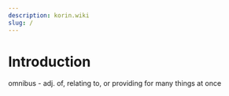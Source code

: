 ```yaml
---
description: korin.wiki
slug: /
---
```


# Introduction

omnibus - adj. of, relating to, or providing for many things at once